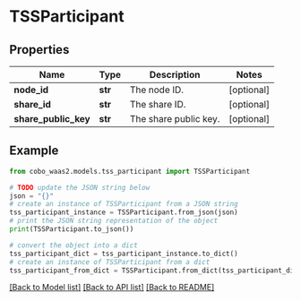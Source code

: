 # TSSParticipant


## Properties

Name | Type | Description | Notes
------------ | ------------- | ------------- | -------------
**node_id** | **str** | The node ID. | [optional] 
**share_id** | **str** | The share ID. | [optional] 
**share_public_key** | **str** | The share public key. | [optional] 

## Example

```python
from cobo_waas2.models.tss_participant import TSSParticipant

# TODO update the JSON string below
json = "{}"
# create an instance of TSSParticipant from a JSON string
tss_participant_instance = TSSParticipant.from_json(json)
# print the JSON string representation of the object
print(TSSParticipant.to_json())

# convert the object into a dict
tss_participant_dict = tss_participant_instance.to_dict()
# create an instance of TSSParticipant from a dict
tss_participant_from_dict = TSSParticipant.from_dict(tss_participant_dict)
```
[[Back to Model list]](../README.md#documentation-for-models) [[Back to API list]](../README.md#documentation-for-api-endpoints) [[Back to README]](../README.md)


